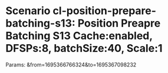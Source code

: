 # Scenario cl-position-prepare-batching-s13: Position Preapre Batching S13 Cache:enabled, DFSPs:8, batchSize:40, Scale:1
Params: &from=1695366766324&to=1695367098232

